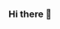 ### Hi there 👋

<meta name="google-site-verification" content="cCVdpVp9ZLFZiOOctnDoUoJ_VKI_iTXhQ0juOZhhb_I"/>
<!--

**LukeZuell/LukeZuell** is a ✨ _special_ ✨ repository because its `README.md` (this file) appears on your GitHub profile.

Here are some ideas to get you started:

- 🔭 I’m currently working on ...
- 🌱 I’m currently learning ...
- 👯 I’m looking to collaborate on ...
- 🤔 I’m looking for help with ...
- 💬 Ask me about ...
- 📫 How to reach me: ...
- 😄 Pronouns: ...
- ⚡ Fun fact: ...
-->
